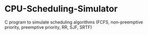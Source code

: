 # CPU-Scheduling-Simulator
C program to simulate scheduling algorithms (FCFS, non-preemptive priority, preemptive priority, RR, SJF, SRTF)

